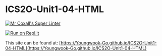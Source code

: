 # ICS2O-Unit1-04-HTML

[![Mr Coxall's Super Linter](https://github.com/Youngwook-Go/ICS2O-Unit1-04-HTML/workflows/Mr%20Coxall's%20Super%20Linter/badge.svg)](https://github.com/Youngwook-Go/ICS2O-Unit1-04-HTML/actions/)

[![Run on Repl.it](https://repl.it/badge/github/Youngwook-Go/ICS2O-Unit1-04-HTML)](https://repl.it/github/Youngwook-Go/ICS2O-Unit1-04-HTML)

This site can be found at: [https://Youngwook-Go.github.io/ICS2O-Unit1-04-HTML](https://Youngwook-Go.github.io/ICS2O-Unit1-04-HTML)
